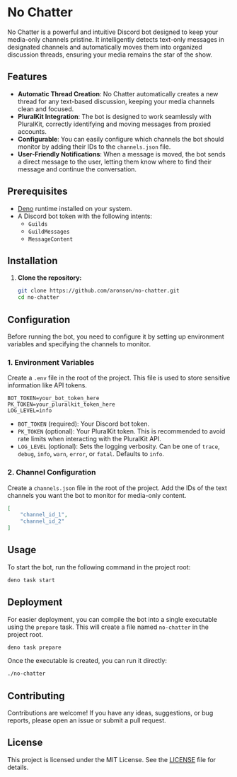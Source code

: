 # No Chatter

No Chatter is a powerful and intuitive Discord bot designed to keep your
media-only channels pristine. It intelligently detects text-only messages in
designated channels and automatically moves them into organized discussion
threads, ensuring your media remains the star of the show.

## Features

- **Automatic Thread Creation**: No Chatter automatically creates a new thread
  for any text-based discussion, keeping your media channels clean and focused.
- **PluralKit Integration**: The bot is designed to work seamlessly with
  PluralKit, correctly identifying and moving messages from proxied accounts.
- **Configurable**: You can easily configure which channels the bot should
  monitor by adding their IDs to the `channels.json` file.
- **User-Friendly Notifications**: When a message is moved, the bot sends a
  direct message to the user, letting them know where to find their message and
  continue the conversation.

## Prerequisites

- [Deno](https://deno.land/) runtime installed on your system.
- A Discord bot token with the following intents:
  - `Guilds`
  - `GuildMessages`
  - `MessageContent`

## Installation

1. **Clone the repository:**
   ```bash
   git clone https://github.com/aronson/no-chatter.git
   cd no-chatter
   ```

## Configuration

Before running the bot, you need to configure it by setting up environment variables and specifying the channels to monitor.

### 1. Environment Variables

Create a `.env` file in the root of the project. This file is used to store sensitive information like API tokens.

```
BOT_TOKEN=your_bot_token_here
PK_TOKEN=your_pluralkit_token_here
LOG_LEVEL=info
```

-   `BOT_TOKEN` (required): Your Discord bot token.
-   `PK_TOKEN` (optional): Your PluralKit token. This is recommended to avoid rate limits when interacting with the PluralKit API.
-   `LOG_LEVEL` (optional): Sets the logging verbosity. Can be one of `trace`, `debug`, `info`, `warn`, `error`, or `fatal`. Defaults to `info`.

### 2. Channel Configuration

Create a `channels.json` file in the root of the project. Add the IDs of the text channels you want the bot to monitor for media-only content.

```json
[
    "channel_id_1",
    "channel_id_2"
]
```

## Usage

To start the bot, run the following command in the project root:

```bash
deno task start
```

## Deployment

For easier deployment, you can compile the bot into a single executable using
the `prepare` task. This will create a file named `no-chatter` in the project
root.

```bash
deno task prepare
```

Once the executable is created, you can run it directly:

```bash
./no-chatter
```

## Contributing

Contributions are welcome! If you have any ideas, suggestions, or bug reports,
please open an issue or submit a pull request.

## License

This project is licensed under the MIT License. See the [LICENSE](LICENSE.md)
file for details.

